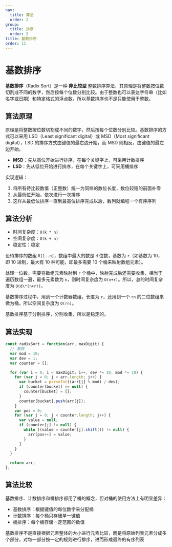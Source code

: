 ```yaml
---
nav:
  title: 算法
  order: 2
group:
  title: 排序
  order: 2
title: 基数排序
order: 11
---
```


# 基数排序

**基数排序**（Radix Sort）是一种 **非比较型** 整数排序算法，其原理是将整数按位数切割成不同的数字，然后按每个位数分别比较。由于整数也可以表达字符串（比如名字或日期）和特定格式的浮点数，所以基数排序也不是只能使用于整数。

## 算法原理

原理是将整数按位数切割成不同的数字，然后按每个位数分别比较。基数排序的方式可以采用 LSD（Least significant digital）或 MSD（Most significant digital），LSD 的排序方式由键值的最右边开始，而 MSD 则相反，由键值的最左边开始。

- **MSD**：先从高位开始进行排序，在每个关键字上，可采用计数排序
- **LSD**：先从低位开始进行排序，在每个关键字上，可采用桶排序

实现逻辑：

1. 将所有待比较数值（正整数）统一为同样的数位长度，数位较短的前面补零
2. 从最低位开始，依次进行一次排序
3. 这样从最低位排序一直到最高位排序完成以后，数列就编程一个有序序列

## 算法分析

- 时间复杂度：`O(k * n)`
- 空间复杂度：`O(k + n)`
- 稳定性：稳定

设待排序的数组 `R[1..n]`，数组中最大的数是 `d` 位数，基数为 `r`（如基数为 10，即 10 进制，最大有 10 种可能，即最多需要 10 个桶来映射数组元素）。

处理一位数，需要将数组元素映射到 `r` 个桶中，映射完成后还需要收集，相当于遍历数组一遍，最多元素数为 `n`，则时间复杂度为 `O(n+r)`。所以，总的时间复杂度为 `O(d\*(n+r))`。

基数排序过程中，用到一个计数器数组，长度为 `r`，还用到一个 `rn` 的二位数组来做为桶，所以空间复杂度为 `O(rn)`。

基数排序基于分别排序，分别收集，所以是稳定的。

## 算法实现

```js
const radixSort = function(arr, maxDigit) {
  // 基数
  var mod = 10;
  var dev = 1;
  var counter = [];

  for (var i = 0; i < maxDigit; i++, dev *= 10, mod *= 10) {
    for (var j = 0; j < arr.length; j++) {
      var bucket = parseInt((arr[j] % mod) / dev);
      if (counter[bucket] == null) {
        counter[bucket] = [];
      }
      counter[bucket].push(arr[j]);
    }
    var pos = 0;
    for (var j = 0; j < counter.length; j++) {
      var value = null;
      if (counter[j] != null) {
        while ((value = counter[j].shift()) != null) {
          arr[pos++] = value;
        }
      }
    }
  }

  return arr;
};
```

## 算法比较

基数排序、计数排序和桶排序都用了桶的概念，但对桶的使用方法上有明显差异：

- 基数排序：根据键值的每位数字来分配桶
- 计数排序：每个桶只存储单一键值
- 桶排序：每个桶存储一定范围的数值

基数排序不是直接根据元素整体的大小进行元素比较，而是将原始列表元素分成多个部分，对每一部分按一定的规则进行排序，进而形成最终的有序列表
